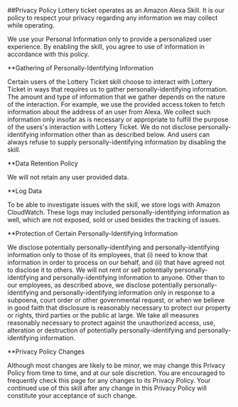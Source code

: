 ##Privacy Policy
Lottery ticket operates as an Amazon Alexa Skill. It is our policy to respect your privacy regarding any information we may collect while operating.

We use your Personal Information only to provide a personalized user experience. By enabling the skill, you agree to use of information in accordance with this policy.

**Gathering of Personally-Identifying Information

Certain users of the Lottery Ticket skill choose to interact with Lottery Ticket in ways that requires us to gather personally-identifying information. The amount and type of information that we gather depends on the nature of the interaction. For example, we use the provided access token to fetch information about the address of an user from Alexa. We collect such information only insofar as is necessary or appropriate to fulfill the purpose of the users's interaction with Lottery Ticket. We do not disclose personally-identifying information other than as described below. And users can always refuse to supply personally-identifying information by disabling the skill.

**Data Retention Policy

We will not retain any user provided data.

**Log Data

To be able to investigate issues with the skill, we store logs with Amazon CloudWatch. These logs may included personally-identifying information as well, which are not exposed, sold or used besides the tracking of issues.

**Protection of Certain Personally-Identifying Information

We disclose potentially personally-identifying and personally-identifying information only to those of its employees, that (i) need to know that information in order to process on our behalf, and (ii) that have agreed not to disclose it to others. We will not rent or sell potentially personally-identifying and personally-identifying information to anyone. Other than to our employees, as described above, we disclose potentially personally-identifying and personally-identifying information only in response to a subpoena, court order or other governmental request, or when we believe in good faith that disclosure is reasonably necessary to protect our property or rights, third parties or the public at large. We take all measures reasonably necessary to protect against the unauthorized access, use, alteration or destruction of potentially personally-identifying and personally-identifying information.

**Privacy Policy Changes

Although most changes are likely to be minor, we may change this Privacy Policy from time to time, and at our sole discretion. You are encouraged to frequently check this page for any changes to its Privacy Policy. Your continued use of this skill after any change in this Privacy Policy will constitute your acceptance of such change.
